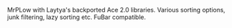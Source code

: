 MrPLow with Laytya's backported Ace 2.0 libraries.
Various sorting options, junk filtering, lazy sorting etc.
FuBar compatible.
